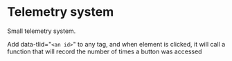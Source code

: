 # Telemetry system


Small telemetry system.

Add data-tlid="`<an id>`" to any tag,
and when element is clicked, it will call a function that will record the number of times a button was accessed